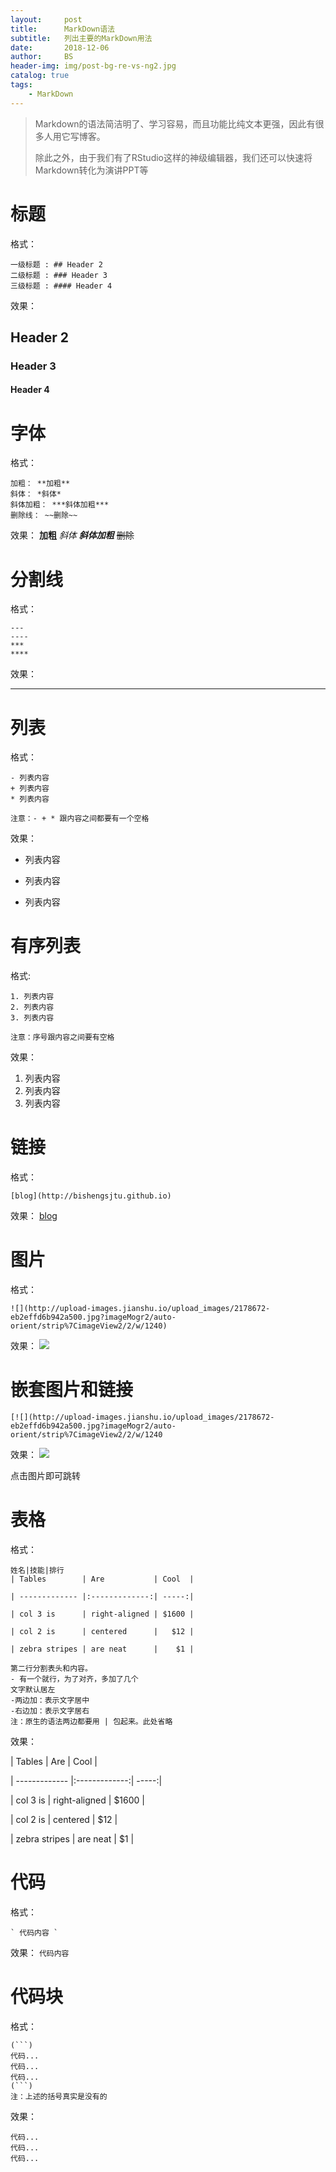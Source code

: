 ```yaml
---
layout:     post
title:      MarkDown语法
subtitle:   列出主要的MarkDown用法
date:       2018-12-06
author:     BS
header-img: img/post-bg-re-vs-ng2.jpg
catalog: true
tags:
    - MarkDown
---
```


> Markdown的语法简洁明了、学习容易，而且功能比纯文本更强，因此有很多人用它写博客。
> 
> 除此之外，由于我们有了RStudio这样的神级编辑器，我们还可以快速将Markdown转化为演讲PPT等
> 
> 

# 标题
格式：
```
一级标题 : ## Header 2
二级标题 : ### Header 3
三级标题 : #### Header 4
```
效果：
## Header 2
### Header 3
#### Header 4

# 字体
格式：
```
加粗： **加粗**
斜体： *斜体*
斜体加粗： ***斜体加粗***
删除线： ~~删除~~
```
效果：
**加粗**
*斜体*
***斜体加粗***
~~删除~~

# 分割线
格式：
```
---
----
***
****
```
效果：

---


# 列表
格式：
```
- 列表内容
+ 列表内容
* 列表内容

注意：- + * 跟内容之间都要有一个空格
```
效果：
- 列表内容
+ 列表内容
* 列表内容

# 有序列表
格式:
```
1. 列表内容
2. 列表内容
3. 列表内容

注意：序号跟内容之间要有空格
```
效果：
1. 列表内容
2. 列表内容
3. 列表内容

# 链接
格式：
``` 
[blog](http://bishengsjtu.github.io)
```
效果：
[blog](http://bishengsjtu.github.io)

# 图片
格式：
```
![](http://upload-images.jianshu.io/upload_images/2178672-eb2effd6b942a500.jpg?imageMogr2/auto-orient/strip%7CimageView2/2/w/1240)
```
效果：
![](http://upload-images.jianshu.io/upload_images/2178672-eb2effd6b942a500.jpg?imageMogr2/auto-orient/strip%7CimageView2/2/w/1240)

# 嵌套图片和链接
```
[![](http://upload-images.jianshu.io/upload_images/2178672-eb2effd6b942a500.jpg?imageMogr2/auto-orient/strip%7CimageView2/2/w/1240
```
效果：
[![](http://upload-images.jianshu.io/upload_images/2178672-eb2effd6b942a500.jpg?imageMogr2/auto-orient/strip%7CimageView2/2/w/1240)](http://bishengsjtu.github.io)

点击图片即可跳转

# 表格
格式：
```
姓名|技能|排行
| Tables        | Are           | Cool  |
   
| ------------- |:-------------:| -----:|
   
| col 3 is      | right-aligned | $1600 |

| col 2 is      | centered      |   $12 |

| zebra stripes | are neat      |    $1 |

第二行分割表头和内容。
- 有一个就行，为了对齐，多加了几个
文字默认居左
-两边加：表示文字居中
-右边加：表示文字居右
注：原生的语法两边都要用 | 包起来。此处省略
```
效果：

| Tables        | Are           | Cool  |

| ------------- |:-------------:| -----:|

| col 3 is      | right-aligned | $1600 |
    
| col 2 is      | centered      |   $12 |
  
| zebra stripes | are neat      |    $1 |

# 代码
格式：
```
` 代码内容 `
```
效果：
` 代码内容 `

# 代码块
格式：
```
(```)
代码...
代码...
代码...
(```)
注：上述的括号真实是没有的
```
效果：
```
代码...
代码...
代码...
```